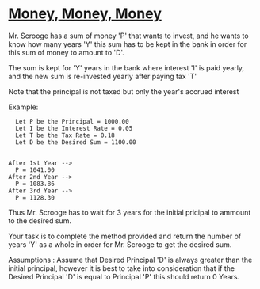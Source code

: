# [Money, Money, Money](https://www.codewars.com/kata/money-money-money "https://www.codewars.com/kata/563f037412e5ada593000114")

Mr. Scrooge has a sum of money 'P' that wants to invest, and he wants to know how many years 'Y' this sum has to be kept in the bank in order for this sum of money to amount to 'D'.

The sum is kept for 'Y' years in the bank where interest 'I' is paid yearly, and the new sum is re-invested yearly after paying tax 'T'

Note that the principal is not taxed but only the year's accrued interest

Example:

      Let P be the Principal = 1000.00      
      Let I be the Interest Rate = 0.05      
      Let T be the Tax Rate = 0.18      
      Let D be the Desired Sum = 1100.00


    After 1st Year -->
      P = 1041.00
    After 2nd Year -->
      P = 1083.86
    After 3rd Year -->
      P = 1128.30
  
Thus Mr. Scrooge has to wait for 3 years for the initial pricipal to ammount to the desired sum.
 
Your task is to complete the method provided and return the number of years 'Y' as a whole in order for Mr. Scrooge to get the desired sum.  

Assumptions : Assume that Desired Principal 'D' is always greater than the initial principal, however it is best to take into consideration that if the Desired Principal 'D' is equal to Principal 'P' this should return 0 Years.